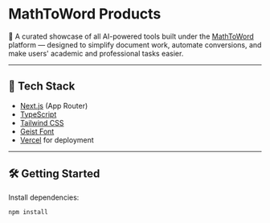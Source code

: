 # MathToWord Products

🌟 A curated showcase of all AI-powered tools built under the [MathToWord](https://mathtoword.com) platform — designed to simplify document work, automate conversions, and make users' academic and professional tasks easier.

---

## 🚀 Tech Stack

- [Next.js](https://nextjs.org) (App Router)
- [TypeScript](https://www.typescriptlang.org/)
- [Tailwind CSS](https://tailwindcss.com)
- [Geist Font](https://vercel.com/font)
- [Vercel](https://vercel.com) for deployment

---

## 🛠️ Getting Started

Install dependencies:

```bash
npm install


